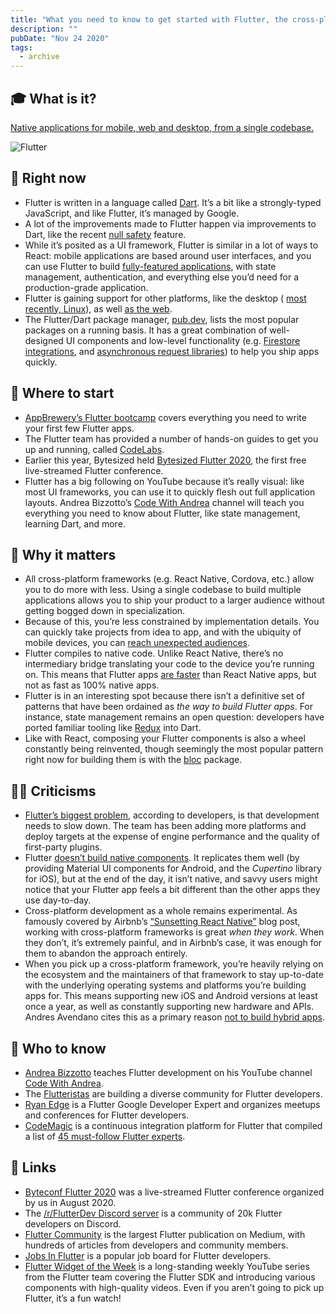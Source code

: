 ```yaml
---
title: "What you need to know to get started with Flutter, the cross-platform app framework"
description: ""
pubDate: "Nov 24 2020"
tags:
  - archive
---
```


## **🎓 What is it?**

[Native applications for mobile, web and desktop, from a single codebase.](https://flutter.dev/)

![Flutter](https://f000.backblazeb2.com/file/bytesized-assets/images/flutter.gif)

## **📌 Right now**

- Flutter is written in a language called [Dart](https://dart.dev/). It’s a bit like a strongly-typed JavaScript, and like Flutter, it’s managed by Google.
- A lot of the improvements made to Flutter happen via improvements to Dart, like the recent [null safety](https://medium.com/flutter/announcing-dart-null-safety-beta-4491da22077a) feature.
- While it’s posited as a UI framework, Flutter is similar in a lot of ways to React: mobile applications are based around user interfaces, and you can use Flutter to build [fully-featured applications](https://flutter.dev/showcase), with state management, authentication, and everything else you’d need for a production-grade application.
- Flutter is gaining support for other platforms, like the desktop ( [most recently, Linux](https://www.youtube.com/watch?v=Pzp9C0NNcZ8)), as well [as the web](https://medium.com/flutter/flutter-on-the-web-slivers-and-platform-specific-issues-user-survey-results-from-q3-2020-f8034236b2a8).
- The Flutter/Dart package manager, [pub.dev](https://pub.dev/), lists the most popular packages on a running basis. It has a great combination of well-designed UI components and low-level functionality (e.g. [Firestore integrations](https://pub.dev/packages/cloud_firestore_platform_interface), and [asynchronous request libraries](https://pub.dev/packages/http)) to help you ship apps quickly.

## **👶 Where to start**

- [AppBrewery’s Flutter bootcamp](https://www.appbrewery.co/p/flutter-development-bootcamp-with-dart) covers everything you need to write your first few Flutter apps.
- The Flutter team has provided a number of hands-on guides to get you up and running, called [CodeLabs](https://flutter.dev/docs/codelabs).
- Earlier this year, Bytesized held [Bytesized Flutter 2020](https://www.appbrewery.co/p/flutter-development-bootcamp-with-dart), the first free live-streamed Flutter conference.
- Flutter has a big following on YouTube because it’s really visual: like most UI frameworks, you can use it to quickly flesh out full application layouts. Andrea Bizzotto’s [Code With Andrea](https://www.youtube.com/channel/UCrTnsT4OYZ53l0QGKqLeD5Q) channel will teach you everything you need to know about Flutter, like state management, learning Dart, and more.

## **🤔 Why it matters**

- All cross-platform frameworks (e.g. React Native, Cordova, etc.) allow you to do more with less. Using a single codebase to build multiple applications allows you to ship your product to a larger audience without getting bogged down in specialization.
- Because of this, you’re less constrained by implementation details. You can quickly take projects from idea to app, and with the ubiquity of mobile devices, you can [reach unexpected audiences](/endangered-language-revitalization-with-flutter).
- Flutter compiles to native code. Unlike React Native, there’s no intermediary bridge translating your code to the device you’re running on. This means that Flutter apps [are faster](https://medium.com/swlh/flutter-vs-native-vs-react-native-examining-performance-31338f081980#:~:text=Java%20and%20Kotlin%20have%20similar,15%20times%20slower%20than%20native.) than React Native apps, but not as fast as 100% native apps.
- Flutter is in an interesting spot because there isn’t a definitive set of patterns that have been ordained as _the way to build Flutter apps_. For instance, state management remains an open question: developers have ported familiar tooling like [Redux](https://pub.dev/packages/redux) into Dart.
- Like with React, composing your Flutter components is also a wheel constantly being reinvented, though seemingly the most popular pattern right now for building them is with the [bloc](https://pub.dev/packages/bloc) package.

## **🙅‍♀️ Criticisms**

- [Flutter’s biggest problem](https://www.reddit.com/r/FlutterDev/comments/ju2zza/flutters_biggest_problem/), according to developers, is that development needs to slow down. The team has been adding more platforms and deploy targets at the expense of engine performance and the quality of first-party plugins.
- Flutter [doesn’t build native components](https://medium.com/asos-techblog/flutter-vs-react-native-for-ios-android-app-development-c41b4e038db9#:~:text=Flutter%20paints%20the%20UI%20on%20its%20own%20custom%20way,%20it%20doesn%E2%80%99t%20create%20native%20components.). It replicates them well (by providing Material UI components for Android, and the _Cupertino_ library for iOS), but at the end of the day, it isn’t native, and savvy users might notice that your Flutter app feels a bit different than the other apps they use day-to-day.
- Cross-platform development as a whole remains experimental. As famously covered by Airbnb’s [“Sunsetting React Native”](https://medium.com/airbnb-engineering/sunsetting-react-native-1868ba28e30a) blog post, working with cross-platform frameworks is great _when they work_. When they don’t, it’s extremely painful, and in Airbnb’s case, it was enough for them to abandon the approach entirely.
- When you pick up a cross-platform framework, you’re heavily relying on the ecosystem and the maintainers of that framework to stay up-to-date with the underlying operating systems and platforms you’re building apps for. This means supporting new iOS and Android versions at least once a year, as well as constantly supporting new hardware and APIs. Andres Avendano cites this as a primary reason [not to build hybrid apps](https://bluefletch.com/avoid-hybrid-apps-in-2020/).

## **🙋 Who to know**

- [Andrea Bizzotto](https://twitter.com/biz84) teaches Flutter development on his YouTube channel [Code With Andrea](https://www.youtube.com/channel/UCrTnsT4OYZ53l0QGKqLeD5Q).
- The [Flutteristas](https://twitter.com/flutteristas?lang=en) are building a diverse community for Flutter developers.
- [Ryan Edge](https://twitter.com/chimon1984) is a Flutter Google Developer Expert and organizes meetups and conferences for Flutter developers.
- [CodeMagic](https://codemagic.io/) is a continuous integration platform for Flutter that compiled a list of [45 must-follow Flutter experts](https://blog.codemagic.io/top-flutter-developers-to-follow-on-twitter/).

## **🔗 Links**

- [Byteconf Flutter 2020](https://www.youtube.com/watch?v=dvUFVgymG8w) was a live-streamed Flutter conference organized by us in August 2020.
- The [/r/FlutterDev Discord server](https://discord.gg/uMya6wQ) is a community of 20k Flutter developers on Discord.
- [Flutter Community](https://medium.com/flutter-community) is the largest Flutter publication on Medium, with hundreds of articles from developers and community members.
- [Jobs In Flutter](https://www.jobsinflutter.io/) is a popular job board for Flutter developers.
- [Flutter Widget of the Week](https://www.youtube.com/playlist?list=PLjxrf2q8roU23XGwz3Km7sQZFTdB996iG) is a long-standing weekly YouTube series from the Flutter team covering the Flutter SDK and introducing various components with high-quality videos. Even if you aren’t going to pick up Flutter, it’s a fun watch!
